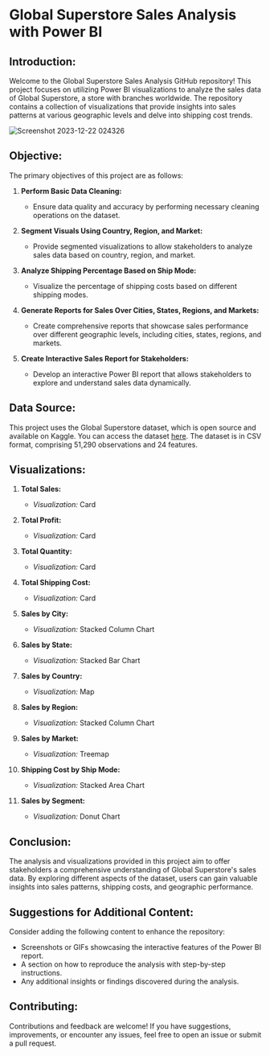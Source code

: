 # Global Superstore Sales Analysis with Power BI

## Introduction:

Welcome to the Global Superstore Sales Analysis GitHub repository! This project focuses on utilizing Power BI visualizations to analyze the sales data of Global Superstore, a store with branches worldwide. The repository contains a collection of visualizations that provide insights into sales patterns at various geographic levels and delve into shipping cost trends.

![Screenshot 2023-12-22 024326](https://github.com/anurashikvk/Global-Superstore-Power-BI-Sales-Visualization-Project/assets/134492695/c8bb147a-5c22-4f46-8d87-e73722de3eb7)

## Objective:

The primary objectives of this project are as follows:

1. **Perform Basic Data Cleaning:**
   - Ensure data quality and accuracy by performing necessary cleaning operations on the dataset.

2. **Segment Visuals Using Country, Region, and Market:**
   - Provide segmented visualizations to allow stakeholders to analyze sales data based on country, region, and market.

3. **Analyze Shipping Percentage Based on Ship Mode:**
   - Visualize the percentage of shipping costs based on different shipping modes.

4. **Generate Reports for Sales Over Cities, States, Regions, and Markets:**
   - Create comprehensive reports that showcase sales performance over different geographic levels, including cities, states, regions, and markets.

5. **Create Interactive Sales Report for Stakeholders:**
   - Develop an interactive Power BI report that allows stakeholders to explore and understand sales data dynamically.

## Data Source:

This project uses the Global Superstore dataset, which is open source and available on Kaggle. You can access the dataset [here](link-to-dataset). The dataset is in CSV format, comprising 51,290 observations and 24 features.

## Visualizations:

1. **Total Sales:**
   - *Visualization:* Card

2. **Total Profit:**
   - *Visualization:* Card

3. **Total Quantity:**
   - *Visualization:* Card

4. **Total Shipping Cost:**
   - *Visualization:* Card

5. **Sales by City:**
   - *Visualization:* Stacked Column Chart

6. **Sales by State:**
   - *Visualization:* Stacked Bar Chart

7. **Sales by Country:**
   - *Visualization:* Map

8. **Sales by Region:**
   - *Visualization:* Stacked Column Chart

9. **Sales by Market:**
   - *Visualization:* Treemap

10. **Shipping Cost by Ship Mode:**
    - *Visualization:* Stacked Area Chart

11. **Sales by Segment:**
    - *Visualization:* Donut Chart

## Conclusion:

The analysis and visualizations provided in this project aim to offer stakeholders a comprehensive understanding of Global Superstore's sales data. By exploring different aspects of the dataset, users can gain valuable insights into sales patterns, shipping costs, and geographic performance.

## Suggestions for Additional Content:

Consider adding the following content to enhance the repository:

- Screenshots or GIFs showcasing the interactive features of the Power BI report.
- A section on how to reproduce the analysis with step-by-step instructions.
- Any additional insights or findings discovered during the analysis.

## Contributing:

Contributions and feedback are welcome! If you have suggestions, improvements, or encounter any issues, feel free to open an issue or submit a pull request.


